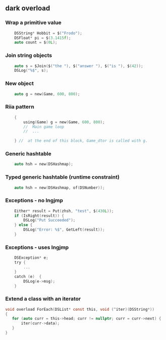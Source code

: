 ## dark overload 


### Wrap a primitive value
```c
    DSString* Hobbit = $("Frodo");
    DSFloat* pi = $(3.1415f);
    auto count = $(0L);
```


### Join string objects
```c
    auto s = $Join($("the "), $("answer "), $("is "), $(42));
    DSLog("%$", s);
```

### New object
```c
    auto g = new(Game, 600, 800);
```

### Riia pattern
```c
    { 
        using(Game) g = new(Game, 600, 800);
        //  Main game loop
        //  ...
        
    } //  at the end of this block, Game_dtor is called with g.
```

### Generic hashtable 
```c
    auto hsh = new(DSHashmap);
```

### Typed generic hashtable (runtime constraint)
```c
    auto hsh = new(DSHashmap, of(DSNumber));
```

### Exceptions - no lngjmp
```c
    Either* result = Put(zhsh, "test", $(430L));
    if (IsRight(result)) {
        DSLog("Put Succeeded");
    } else {
        DSLog("Error: %$", GetLeft(result));
    }

```
### Exceptions - uses lngjmp
```c
    DSException* e;
    try {
        ...
    }
    catch (e)  {
        DSLog(e->msg);
    }
```


### Extend a class with an iterator
 ```c
void overload ForEach(DSList* const this, void (^iter)(DSString*))
{
    for (auto curr = this->head; curr != nullptr; curr = curr->next) {
        iter(curr->data);
    }
}
```


